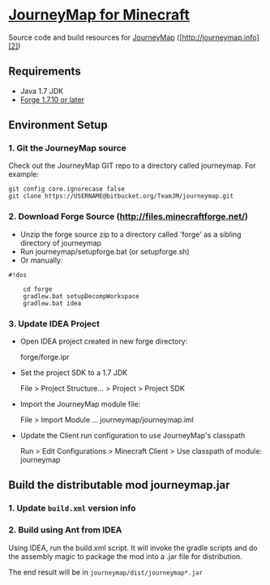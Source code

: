 # [JourneyMap for Minecraft][1]

Source code and build resources for [JourneyMap][2] ([http://journeymap.info][2])

## Requirements

* Java 1.7 JDK
* [Forge 1.7.10 or later][3]

## Environment Setup

### 1. Git the JourneyMap source

Check out the JourneyMap GIT repo to a directory called journeymap.  For example:

    git config core.ignorecase false
    git clone https://USERNAME@bitbucket.org/TeamJM/journeymap.git

### 2. Download Forge Source (http://files.minecraftforge.net/)

* Unzip the forge source zip to a directory called 'forge' as a sibling directory of journeymap
* Run journeymap/setupforge.bat (or setupforge.sh)
* Or manually:


```
#!dos

    cd forge
    gradlew.bat setupDecompWorkspace
    gradlew.bat idea
```


### 3. Update IDEA Project

* Open IDEA project created in new forge directory:  

    forge/forge.ipr
    
* Set the project SDK to a 1.7 JDK

    File > Project Structure... > Project > Project SDK

* Import the JourneyMap module file: 

    File > Import Module ... journeymap/journeymap.iml

* Update the Client run configuration to use JourneyMap's classpath

    Run > Edit Configurations > Minecraft Client > Use classpath of module: journeymap

## Build the distributable mod journeymap.jar

### 1. Update `build.xml` version info

### 2. Build using Ant from IDEA

Using IDEA, run the build.xml script. It will invoke the gradle scripts and do the assembly magic to package the mod 
into a .jar file for distribution.

The end result will be in `journeymap/dist/journeymap*.jar`

[1]: https://bitbucket.org/TeamJM/journeymap
[2]: http://journeymap.info
[3]: http://files.minecraftforge.net/